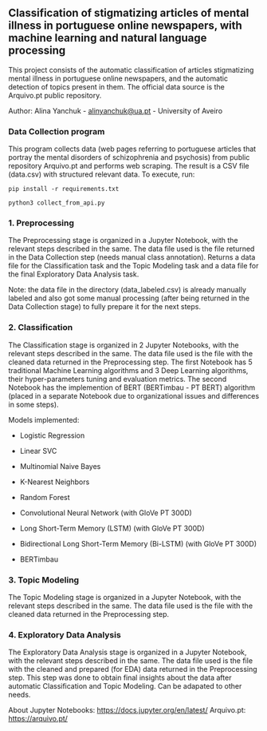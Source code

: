 ## Classification of stigmatizing articles of mental illness in portuguese online newspapers, with machine learning and natural language processing

This project consists of the automatic classification of articles stigmatizing mental illness in portuguese online newspapers, and the automatic detection of topics present in them. The official data source is the Arquivo.pt public repository.

Author: Alina Yanchuk - alinyanchuk@ua.pt - University of Aveiro

### Data Collection program

This program collects data (web pages referring to portuguese articles that portray the mental disorders of schizophrenia and psychosis) from public repository Arquivo.pt and performs web scraping. The result is a CSV file (data.csv) with structured relevant data. 
To execute, run: 

    pip install -r requirements.txt

    python3 collect_from_api.py 

### 1. Preprocessing

The Preprocessing stage is organized in a Jupyter Notebook, with the relevant steps described in the same. The data file used is the file returned in the Data Collection step (needs manual class annotation). Returns a data file for the Classification task and the Topic Modeling task and a data file for the final Exploratory Data Analysis task.
 
 Note: the data file in the directory (data_labeled.csv) is already manually labeled and also got some manual processing (after being returned in the Data Collection stage) to fully prepare it for the next steps.

### 2. Classification

The Classification stage is organized in 2 Jupyter Notebooks, with the relevant steps described in the same. The data file used is the file with the cleaned data returned in the Preprocessing step. The first Notebook has 5 traditional Machine Learning algorithms and 3 Deep Learning algorithms, their hyper-parameters tuning and evaluation metrics. The second Notebook has the implemention of BERT (BERTimbau - PT BERT) algorithm (placed in a separate Notebook due to organizational issues and differences in some steps).

Models implemented:

   - Logistic Regression
   - Linear SVC
   - Multinomial Naive Bayes
   - K-Nearest Neighbors
   - Random Forest
   - Convolutional Neural Network (with GloVe PT 300D)
   - Long Short-Term Memory (LSTM) (with GloVe PT 300D)
   - Bidirectional Long Short-Term Memory (Bi-LSTM) (with GloVe PT 300D)

   - BERTimbau

### 3. Topic Modeling

The Topic Modeling stage is organized in a Jupyter Notebook, with the relevant steps described in the same. The data file used is the file with the cleaned data returned in the Preprocessing step. 

### 4. Exploratory Data Analysis

The Exploratory Data Analysis stage is organized in a Jupyter Notebook, with the relevant steps described in the same. The data file used is the file with the cleaned and prepared (for EDA) data returned in the Preprocessing step. This step was done to obtain final insights about the data after automatic Classification and Topic Modeling. Can be adapated to other needs.


About Jupyter Notebooks: https://docs.jupyter.org/en/latest/
Arquivo.pt: https://arquivo.pt/